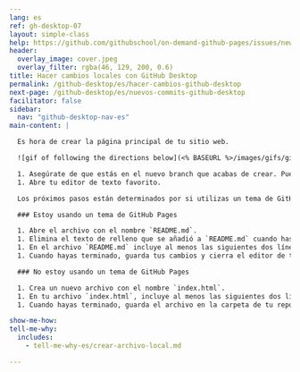 ```yaml
---
lang: es
ref: gh-desktop-07
layout: simple-class
help: https://github.com/githubschool/on-demand-github-pages/issues/new?title=I%20need%20help&body=Describe%20what%20you%20need%20help%20with%20here.&labels=Help%20Wanted
header:
  overlay_image: cover.jpeg
  overlay_filter: rgba(46, 129, 200, 0.6)
title: Hacer cambios locales con GitHub Desktop
permalink: /github-desktop/es/hacer-cambios-github-desktop
next-page: /github-desktop/es/nuevos-commits-github-desktop
facilitator: false
sidebar:
  nav: "github-desktop-nav-es"
main-content: |

  Es hora de crear la página principal de tu sitio web.

  ![gif of following the directions below](<% BASEURL %>/images/gifs/github-desktop/add-commits-locally.gif)

  1. Asegúrate de que estás en el nuevo branch que acabas de crear. Puedes cambiar de branch haciendo clic en el botón **Current Branch** en la parte superior de la aplicación, y seleccionando el branch apropiado.
  1. Abre tu editor de texto favorito.

  Los próximos pasos están determinados por si utilizas un tema de GitHub pages o si has decidido solo activar GitHub Pages en tu repositorio.

  ### Estoy usando un tema de GitHub Pages

  1. Abre el archivo con el nombre `README.md`.
  1. Elimina el texto de relleno que se añadió a `README.md` cuando has seleccionado el tema.
  1. En el archivo `README.md` incluye al menos las siguientes dos líneas: `# ¡Hola mundo!` y `Mi nombre es TU-USUARIO-GITHUB`. Puntos extra si incluyes más información.
  1. Cuando hayas terminado, guarda tus cambios y cierra el editor de texto.

  ### No estoy usando un tema de GitHub Pages

  1. Crea un nuevo archivo con el nombre `index.html`.
  1. En tu archivo `index.html`, incluye al menos las siguientes dos líneas: `<h1> ¡Hola mundo! </h1>` y `<p> Mi nombre es TU-USUARIO-GITHUB </p>`. Puntos extra si incluyes más información o si usas [Jekyll Themes](http://jekyllthemes.org/) para crear un sitio más robusto.
  1. Cuando hayas terminado, guarda el archivo en la carpeta de tu repositorio y cierra el editor de texto.

show-me-how:
tell-me-why:
  includes:
    - tell-me-why-es/crear-archivo-local.md

---
```

